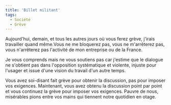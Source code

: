 ```yaml
---
title: 'Billet militant'
tags:
  - Société
  - Grève
---
```


Aujourd'hui, demain, et tous les autres jours où vous ferez grève, j'irais
travailler quand même.Vous ne me bloquerez pas, vous ne m'arrêterez pas, vous
n'arrêterez pas l'activité de mon entreprise ou de la France.

<!-- more -->

Je vous comprends mais ne vous soutiens pas car j'estime que le dialogue ne
s'obtient pas dans l'opposition systématique et violente, injuste pour l'usager
et issue d'une vision du travail d'un autre temps.

Vous avez soi-disant fait grève pour obtenir la discussion, pas pour imposer vos
exigences. Maintenant, vous avez obtenu la discussion point par point et vous
continuez la grève pour imposer vos exigences. Pauvre de nous, misérables pions
entre vos mains qui tiennent notre quotidien en otage.
